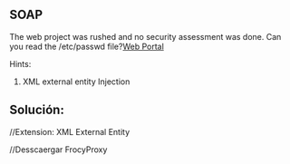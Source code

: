 ## SOAP

The web project was rushed and no security assessment was done. Can you read the /etc/passwd file?[Web Portal](http://saturn.picoctf.net:58672/)



Hints:
1. XML external entity Injection



## Solución:


//Extension: XML External Entity

//Desscaergar FrocyProxy